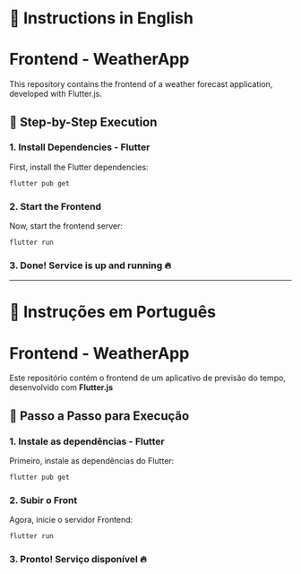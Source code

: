 
# 📌 Instructions in English

# Frontend - WeatherApp

This repository contains the frontend of a weather forecast application, developed with Flutter.js.

## 🚀 Step-by-Step Execution

### 1. Install Dependencies - Flutter
First, install the Flutter dependencies:
```bash
flutter pub get
```

### 2. Start the Frontend
Now, start the frontend server:
```bash
flutter run
```

### 3. Done! Service is up and running 🔥
***
# 📌 Instruções em Português

# Frontend - WeatherApp

Este repositório contém o frontend de um aplicativo de previsão do tempo, desenvolvido com **Flutter.js**

## 🚀 Passo a Passo para Execução

### 1. Instale as dependências - Flutter
Primeiro, instale as dependências do Flutter:
```bash
flutter pub get
```

### 2. Subir o Front
Agora, inicie o servidor Frontend:
```bash
flutter run
```

### 3. Pronto! Serviço disponível 🔥

